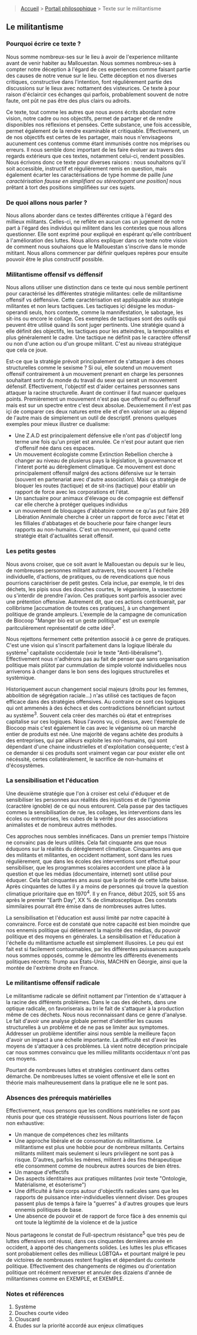 > [Accueil](../../) > [Portail philosophique](../) > Texte sur le militantisme

## Le militantisme

### Pourquoi écrire ce texte ?

Nous somme nombreux-ses sur le lieu à avoir de l'experience militante avant de venir habiter au Mallouestan. Nous sommes nombreux-ses à compter notre déception à l'égard de ces experiences comme faisant partie des causes de notre venue sur le lieu. Cette déception et nos diverses critiques, constructive dans l'intention, font régulièrement partie des discussions sur le lieux avec nottament des visteurices. Ce texte à pour raison d'éclaircir ces échanges qui parfois, probablement souvent de notre faute, ont pût ne pas être des plus clairs ou adroits. 

Ce texte, tout comme les autres que nous avons écrits abordant notre vision, notre cadre ou nos objectifs, permet de partager et de rendre disponibles nos réflexions et pensées. Cette substance, une fois accessible, permet également de la rendre examinable et critiquable. Effectivement, un de nos objectifs est certes de les partager, mais nous n'envisageons aucunement ces contenus comme étant immunisés contre nos méprises ou erreurs. Il nous semble donc important de les faire évoluer au travers des regards extérieurs que ces textes, notamment celui-ci, rendent possibles. Nous écrivons donc ce texte pour diverses raisons : nous souhaitons qu'il soit accessible, instructif et régulièrement remis en question, mais également écarter les caractérisations de type homme de paille *[une caractérisation fausse en simplifiant ou stéreotypant une position]* nous prêtant à tort des positions simplifiées sur ces sujets.

### De quoi allons nous parler ?
Nous allons aborder dans ce textes différentes critique à l'égard des millieux militants. Celles-ci, ne reflète en aucun cas un jugement de notre part à l'égard des individus qui militent dans les contextes que nous allons questionner. Elle sont exprimé pour expliqué en espérant qu'elle contribuent à l'amélioration des luttes. Nous allons expliquer dans ce texte notre vision de comment nous souhaions que le Mallouestan s'inscrive dans le monde mititant. Nous allons commencer par définir quelques repères pour ensuite pouvoir être le plus constructif possible.

### Militantisme offensif vs déffensif
Nous allons utiliser une distinction dans ce texte qui nous semble pertinent pour caractérisé les différentes stratégie militantes: celle de militantisme offensif vs déffensive. Cette caractérisation est appliquable aux stratégie militantes et non leurs tactiques. Les tactiques içi désigne les modus-operandi seuls, hors contexte, comme la mannifestation, le sabotage, les sit-ins ou encore le collage. Ces exemples de tactiques sont des outils qui peuvent être utilisé quand ils sont juger pertinents. Une stratégie quand à elle définit des objectifs, les tactiques pour les atteindres, la temporalités et plus généralement le cadre. Une tactique ne définit pas le caractère offensif ou non d'une action ou d'un groupe militant. C'est au niveau stratégique que cela ce joue. 

Est-ce que la stratégie prévoit principalement de s'attaquer à des choses structurelles comme le sexisme ? Si oui, elle soutend un mouvement offensif contrairement à un mouvement prenant en charge les personnes souhaitant sortir du monde du travail du sexe qui serait un mouvement défensif. Effectivement, l'objectif est d'aider certaines perssonnes sans attaquer la racine structurelle. Avant de continuer il faut nuancer quelques points. Premièrement un mouvement n'est pas que offensif ou deffensif mais est sur un spectre entre c'est deux absolue. Deuxiemement il n'est pas içi de comparer ces deux natures entre elle et d'en valoriser un au dépend de l'autre mais de simplement un outil de descriptif. prenons quelques exemples pour mieux illustrer ce dualisme:

- Une Z.A.D est principalement défensive elle n'ont pas d'objectif long terme une fois qu'un projet est annulée. Ce n'est pour autant que rien d'offensif née dans ces espaces. 
- Un mouvement écologiste comme Extinction Rebellion cherche à changer au niveau de plusierus pays la législation, la gouvernance et l'interet porté au dérèglement climatique. Ce mouvement est donc principalement offensif malgré des actions défensive sur le terrain (souvent en partenariat avec d'autre association). Mais ça stratégie de bloquer les routes (tactique) et de sit-ins (tactique) pour établir un rapport de force avec les corporations et l'état.
- Un sanctuaire pour animaux d'élevage ou de compagnie est déffensif car elle cherche à protéger quelques individus 
- un mouvement de bloquages d'abbatoire comme ce qu'as put faire 269 Libération Annimale cherche à créer un rapport de force avec l'état et les filliales d'abbatages et de boucherie pour faire changer leurs rapports au non-humains. C'est un mouvement, qui quand cette stratégie était d'actualités serait offensif.

### Les petits gestes

Nous avons croiser, que ce soit avant le Mallouestan ou depuis sur le lieu, de nombreuses personnes militant autravers, très souvent à l'échelle individuelle, d'actions, de pratiques, ou de revendications que nous pourrions caractériser de petit gestes. Cela inclue, par exemple, le tri des déchets, les pipis sous des douches courtes, le véganisme, la vasectomie ou s'interdir de prendre l'avion. Ces pratiques sont parfois associer avec une prétention offensive. Autrement dit, que ces actions contribuerait, par collibrisme [accumation de toutes ces pratiques], à un changement politique de grande ampleurs. L'exemple de la campagne de comunication de Biocoop "Manger bio est un geste politique" est un exemple paritculièrement représentatif de cette idée<sup>2</sup>.

Nous rejettons fermement cette prétention associé à ce genre de pratiques. C'est une vision qui s'inscrit parfaitement dans la logique libérale du système<sup>1</sup> capitaliste occidentale (voir le texte "Anti-libéralisme"). Effectivement nous n'adhérons pas au fait de penser que sans organisation politique mais plûtot par cummulation de simple volonté individuelles nous arriverons à changer dans le bon sens des logiques structurelles et systèmique.

Historiquement aucun changement social majeurs (droits pour les femmes, abbolition de ségrégation raciale...) n'as utilisé ces tactiques de façon efficace dans des stratégies offensives. Au contraire ce sont ces logiques qui ont ammenés à des échecs et des contradictions bénnéficiant surtout au système<sup>3</sup>. Souvent cela créer des marchés où état et entreprises capitalise sur ces logiques. Nous l'avons vu, ci dessus, avec l'éxemple de Biocoop mais c'est également le cas avec le véganisme où un marché entier de produits est née. Une majorité de vegans achète des produits à des entreprises, qui par ailleurs exploite les non-humains, qui sont dépendant d'une chaine industrielles et d'exploitation conséquente; c'est à ce demander si ces produits sont vraiment vegan car pour exister elle ont nécéssité, certes collatéralement, le sacrifice de non-humains et d'écosystèmes.

### La sensibilisation et l'éducation
Une deuxième stratégie que l'on à croiser est celui d'éduquer et de sensibiliser les personnes aux réalités des injustices et de l'ignomie (caractère ignoble) de ce qui nous entourent. Cela passe par des tactiques commes la sensibilisation de rue, les collages, les interventions dans les écoles ou entreprises, les cubes de la vérité pour des associations animalistes et de nombreux autres méthodes. 

Ces approches nous sembles innéficaces. Dans un premier temps l'histoire ne convainc pas de leurs utilités. Cela fait cinquante ans que nous éduquons sur la réalités du déréglement climatique. Cinquantes ans que des militants et militantes, en occident nottament, sont dans les rues régulièrement, que dans les écoles des interventions sont effectué pour sensibiliser, que les programmes scolaires accordent une place à la question et que les médias (documentaire, internet) sont utilisé pour éduquer. Cela fait cinquantes ans aussi que la priorité de cette lutte baisse. Après cinquantes de luttes il y a moins de personnes qui trouve la question climatique prioritaire que en 1970<sup>4</sup>. Il y en France, début 2025, soit 55 ans après le premier "Earth Day", XX % de climatosceptique. Des constats simmilaires pourrait être émise dans de nombreuses autres luttes.

La sensibilisation et l'éducation est aussi limité par notre capacité à convraincre. Force est de constaté que notre capacité est bien moindre que nos ennemis politique qui détiennent la majorité des médias, du pouvoir politique et des moyens en générales. La sensibilisation et l'éducation à l'échelle du militantisme actuelle est simplement illusoires. Le peu qui est fait est si facilement contournables, par les différentes puissances ausquels nous sommes opposés, comme le démontre les différents évenements politiques récents: Trump aux États-Unis, MACHIN en Géorgie, ainsi que la montée de l'extrème droite en France.

### Le militantisme offensif radicale
Le militantisme radicale se définit nottament par l'intention de s'attaquer à la racine des différents problèmes. Dans le cas des déchets, dans une optique radicale, on favoriserais au tri le fait de s'attaquer à la production même de ces déchets. Nous nous reconnaissant dans ce genre d'analyse. Le fait d'avoir une analyse globale permet d'identifier les causes structurelles à un problême et de ne pas se limiter aux symptomes. Addresser un problème identifier ainsi nous semble la meilleure façon d'avoir un impact à une échelle importante. La difficulté est d'avoir les moyens de s'attaquer à ces problèmes. Là vient notre déception principale car nous sommes convaincu que les millieu millitants occidentaux n'ont pas ces moyens.

Pourtant de nombreuses luttes et stratégies continuent dans cettes démarche. De nombreuses luttes se voient offensive et elle le sont en théorie mais malheureusement dans la pratique elle ne le sont pas.  

### Absences des prérequis matérielles 
Effectivement, nous pensons que les conditions matérielles ne sont pas réunis pour que ces stratégie réussissent. Nous pourrions lister de façon non exhaustive:
- Un manque de compétences chez les militants
- Une approche libérale et de consomation du militantisme. Le militantisme est plus une hobbie pour de nombreux militants. Certains militants militent mais seulement si leurs privilègent ne sont pas à risque. D'autres, parfois les mêmes, militent à des fins thérapeutique etle consomment comme de noubreux autres sources de bien êtres.
- Un manque d'effectifs
- Des aspects identitaires aux pratiques militantes (voir texte "Ontologie, Matérialisme, et ésoterisme")
- Une difficulté à faire corps autour d'objectifs radicales sans que les rapports de puissance inter-individuelles viennent diviser. Des groupes passent plus de temps à faire la "guerres" à d'autres groupes que leurs ennemis politiques de base.
- Une absence de pouvoir et de rapport de force fâce à des ennemis qui ont toute la légitimité de la violence et de la justice

Nous partageons le constat de Full-spectrum résistance<sup>5</sup> que très peu de luttes offensives ont réussi, dans ces cinquantes dernières année en occident, à apporté des changements solides. Les luttes les plus efficases sont probablement celles des millieux LGBTQA+ et pourtant malgré le peu de victoires de nombreuses restent fragiles et dépendant du contexte politique. Effectivement des changements de régimes ou d'orientation politique ont récément renverser et annuler des dizaiens d'année de militantismes comme en EXEMPLE, et EXEMPLE. 

### Notes et références

1. Système
2. Douches courte video
3. Clouscard
4. Études sur la priorité accordé aux enjeux climatiques